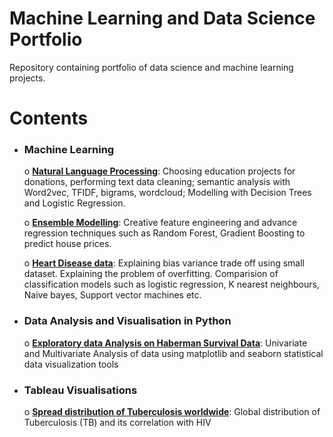 # Machine Learning and Data Science Portfolio
Repository containing portfolio of data science and machine learning projects.

# Contents
  * ### Machine Learning
    o [**Natural Language Processing**](https://github.com/navnina/Data-Science-Portolio/blob/master/DonorsChooseData/DonorsChooseData.ipynb): Choosing education projects for donations, performing text data cleaning; semantic analysis with Word2vec, TFIDF, bigrams, wordcloud; Modelling with Decision Trees and Logistic Regression.
    
    o [**Ensemble Modelling**](https://github.com/navnina/Data-Science-Portolio/blob/master/DonorsChooseData/DonorsChooseData.ipynb): Creative feature engineering and advance regression techniques such as Random Forest, Gradient Boosting to predict house prices.
    
    o [**Heart Disease data**](https://github.com/navnina/Data-Science-Portolio/blob/master/heartdisease/heartdisease.ipynb): Explaining bias variance trade off using small dataset. Explaining the problem of overfitting. Comparision of classification models such as logistic regression, K nearest neighbours, Naive bayes, Support vector machines etc.
    
  * ### Data Analysis and Visualisation in Python
    o [**Exploratory data Analysis on Haberman Survival Data**](https://github.com/navnina/Data-Science-Portolio/blob/master/Haberman_survival_data/Exploratory_Data_Analysis_Haberman_survival_data.ipynb): Univariate and Multivariate Analysis of data using matplotlib and seaborn statistical data visualization tools

* ### Tableau Visualisations
    o [**Spread distribution of Tuberculosis worldwide**](https://github.com/navnina/Data-Science-Porfolio/tree/master/Tableau/Dashboards): Global distribution of Tuberculosis (TB) and its correlation with HIV
